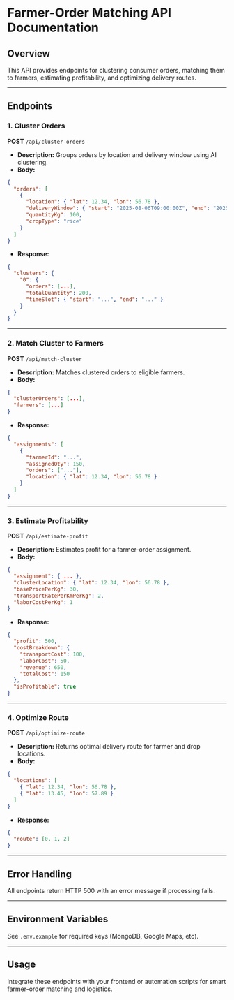 # Farmer-Order Matching API Documentation

## Overview
This API provides endpoints for clustering consumer orders, matching them to farmers, estimating profitability, and optimizing delivery routes.

---

## Endpoints

### 1. Cluster Orders
**POST** `/api/cluster-orders`
- **Description:** Groups orders by location and delivery window using AI clustering.
- **Body:**
```json
{
  "orders": [
    {
      "location": { "lat": 12.34, "lon": 56.78 },
      "deliveryWindow": { "start": "2025-08-06T09:00:00Z", "end": "2025-08-06T12:00:00Z" },
      "quantityKg": 100,
      "cropType": "rice"
    }
  ]
}
```
- **Response:**
```json
{
  "clusters": {
    "0": {
      "orders": [...],
      "totalQuantity": 200,
      "timeSlot": { "start": "...", "end": "..." }
    }
  }
}
```

---

### 2. Match Cluster to Farmers
**POST** `/api/match-cluster`
- **Description:** Matches clustered orders to eligible farmers.
- **Body:**
```json
{
  "clusterOrders": [...],
  "farmers": [...]
}
```
- **Response:**
```json
{
  "assignments": [
    {
      "farmerId": "...",
      "assignedQty": 150,
      "orders": ["..."],
      "location": { "lat": 12.34, "lon": 56.78 }
    }
  ]
}
```

---

### 3. Estimate Profitability
**POST** `/api/estimate-profit`
- **Description:** Estimates profit for a farmer-order assignment.
- **Body:**
```json
{
  "assignment": { ... },
  "clusterLocation": { "lat": 12.34, "lon": 56.78 },
  "basePricePerKg": 30,
  "transportRatePerKmPerKg": 2,
  "laborCostPerKg": 1
}
```
- **Response:**
```json
{
  "profit": 500,
  "costBreakdown": {
    "transportCost": 100,
    "laborCost": 50,
    "revenue": 650,
    "totalCost": 150
  },
  "isProfitable": true
}
```

---

### 4. Optimize Route
**POST** `/api/optimize-route`
- **Description:** Returns optimal delivery route for farmer and drop locations.
- **Body:**
```json
{
  "locations": [
    { "lat": 12.34, "lon": 56.78 },
    { "lat": 13.45, "lon": 57.89 }
  ]
}
```
- **Response:**
```json
{
  "route": [0, 1, 2]
}
```

---

## Error Handling
All endpoints return HTTP 500 with an error message if processing fails.

---

## Environment Variables
See `.env.example` for required keys (MongoDB, Google Maps, etc).

---

## Usage
Integrate these endpoints with your frontend or automation scripts for smart farmer-order matching and logistics.
